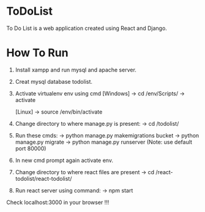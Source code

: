# ToDoList
To Do List is a web application created using React and Django.

# How To Run
1. Install xampp and run mysql and apache server.
2. Creat mysql database todolist.

3. Activate virtualenv env using cmd 
	[Windows]
	-> cd /env/Scripts/
	-> activate
	
	[Linux]
	-> source /env/bin/activate
	
4. Change directory to where manage.py is present:
	-> cd /todolist/

5. Run these cmds:
	-> python manage.py makemigrations bucket
	-> python manage.py migrate
	-> python manage.py runserver  (Note: use default port 80000)
	
6. In new cmd prompt again activate env.
7. Change directory to where react files are present
	-> cd /react-todolist/react-todolist/
	
8. Run react server using command: 
	-> npm start
	
Check localhost:3000 in your browser !!!
